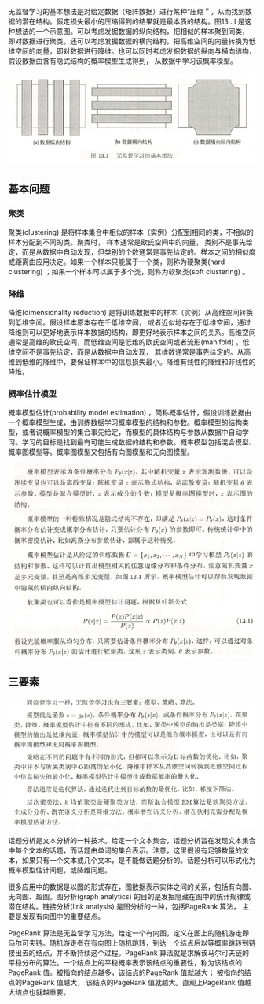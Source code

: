 无监督学习的基本想法是对给定数据（矩阵数据）进行某种“压缩＂，从而找到数据的潜在结构。假定损失最小的压缩得到的结果就是最本质的结构。图13 . l 是这种想法的一个示意图。可以考虑发掘数据的纵向结构，把相似的样本聚到同类， 即对数据进行聚类。还可以考虑发掘数据的横向结构，把高维空间的向量转换为低维空间的向量，即对数据进行降维。也可以同时考虑发掘数据的纵向与横向结构，假设数据由含有隐式结构的概率模型生成得到， 从数据中学习该概率模型。

![image-20211006095450949](img/image-20211006095450949.png)

## 基本问题

### 聚类

聚类(clustering) 是将样本集合中相似的样本（实例）分配到相同的类，不相似的样本分配到不同的类。聚类时， 样本通常是欧氏空间中的向量， 类别不是事先给定，而是从数据中自动发现，但类别的个数通常是事先给定的。样本之间的相似度或距离由应用决定。如果一个样本只能属于一个类，则称为硬聚类(hard clustering) ；如果一个样本可以属于多个类，则称为软聚类(soft clustering) 。

### 降维

降维(dimensionality reduction) 是将训练数据中的样本（实例）从高维空间转换到低维空间。假设样本原本存在千低维空间， 或者近似地存在于低维空间，通过降维则可以更好地表示样本数据的结构，即更好地表示样本之间的关系。高维空间通常是高维的欧氏空间，而低维空间是低维的欧氏空间或者流形(manifold) 。低维空间不是事先给定，而是从数据中自动发现， 其维数通常是事先给定的。从高维到低维的降维中，要保证样本中的信息损失最小。降维有线性的降维和非线性的降维。

### 概率估计模型

概率模型估计(probability model estimation) ，简称概率估计，假设训练数据由一个概率模型生成，由训练数据学习概率模型的结构和参数。概率模型的结构类型，或者说概率模型的集合事先给定，而模型的具体结构与参数从数据中自动学习。学习的目标是找到最有可能生成数据的结构和参数。概率模型包括混合模型、概率图模型等。概率图模型又包括有向图模型和无向图模型。

![image-20211006100108960](img/image-20211006100108960.png)

## 三要素

![image-20211006100208197](img/image-20211006100208197.png)

话题分析是文本分析的一种技术。给定一个文本集合，话题分析旨在发现文本集合中每个文本的话题，而话题由单词的集合表示。注意，这里假设有足够数量的文本，如果只有一个文本或几个文本，是不能做话题分析的。话题分析可以形式化为概率模型估计间题，或降维问题。

很多应用中的数据是以图的形式存在，图数据表示实体之间的关系，包括有向图、无向图、超图。图分析(graph analytics) 的目的是发掘隐藏在图中的统计规律或潜在结构。链接分析(link analysis) 是图分析的一种，包括PageRank 算法， 主要是发现有向图中的重要结点。

PageRank 算法是无监督学习方法。给定一个有向图，定义在图上的随机游走即马尔可夫链。随机游走者在有向图上随机跳转，到达一个结点后以等概率跳转到链接出去的结点，并不断持续这个过程。PageRank 算法就是求解该马尔可夫链的平稳分布的算法。一个结点上的平稳概率表示该结点的重要性，称为该结点的PageRank 值。被指向的结点越多，该结点的PageRank 值就越大； 被指向的结点的PageRank 值越大， 该结点的PageRank 值就越大。直观上PageRank 值越大结点也就越重要。

